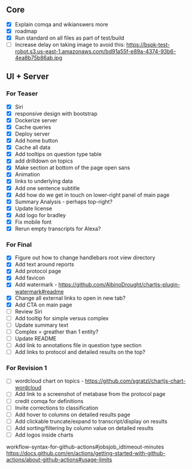 ## Core
- [X] Explain comqa and wikianswers more
- [X] roadmap
- [X] Run standard on all files as part of test/build
- [ ] Increase delay on taking image to avoid this: https://bspk-test-robot.s3.us-east-1.amazonaws.com/bd91a55f-e89a-4374-93b6-4ea8b75b86ab.jpg

## UI + Server
### For Teaser
- [X] Siri
- [X] responsive design with bootstrap
- [X] Dockerize server
- [X] Cache queries
- [X] Deploy server
- [X] Add home button
- [X] Cache all data
- [X] Add tooltips on question type table
- [X] add drilldown on topics
- [X] Make section at bottom of the page open sans
- [X] Animation
- [X] links to underlying data
- [X] Add one sentence subtitle
- [X] Add how do we get in touch on lower-right panel of main page
- [X] Summary Analysis - perhaps top-right?
- [X] Update license
- [X] Add logo for bradley
- [X] Fix mobile font
- [X] Rerun empty transcripts for Alexa?

### For Final
- [X] Figure out how to change handlebars root view directory
- [X] Add text around reports
- [X] Add protocol page
- [X] Add favicon
- [X] Add watermark - https://github.com/AlbinoDrought/chartjs-plugin-watermark#readme
- [X] Change all external links to open in new tab?
- [X] Add CTA on main page
- [ ] Review Siri
- [ ] Add tooltip for simple versus complex
- [ ] Update summary text
- [ ] Complex = greather than 1 entity?
- [ ] Update README
- [ ] Add link to annotations file in question type section
- [ ] Add links to protocol and detailed results on the top?

### For Revision 1
- [ ] wordcloud chart on topics - https://github.com/sgratzl/chartjs-chart-wordcloud
- [ ] Add link to a screenshot of metabase from the protocol page
- [ ] credit comqa for definitions
- [ ] Invite corrections to classification
- [ ] Add hover to columns on detailed results page
- [ ] Add clickable truncate/expand to transcript/display on results
- [ ] Add sorting/filtering by column value on detailed results
- [ ] Add logos inside charts

workflow-syntax-for-github-actions#jobsjob_idtimeout-minutes
https://docs.github.com/en/actions/getting-started-with-github-actions/about-github-actions#usage-limits